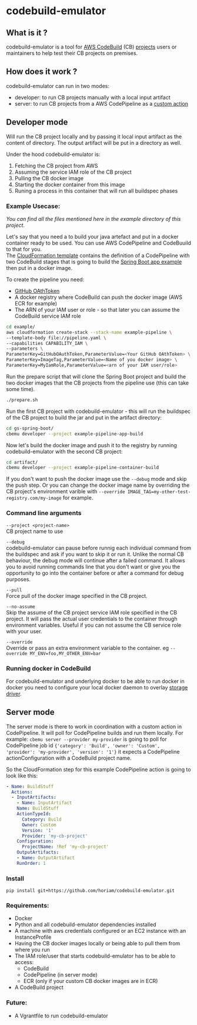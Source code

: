 # codebuild-emulator

## What is it ?
codebuild-emulator is a tool for [AWS CodeBuild](https://aws.amazon.com/codebuild/) (CB) [projects](http://docs.aws.amazon.com/codebuild/latest/userguide/build-projects-working.html) users or maintainers to help test their CB projects on premises.

## How does it work ?
codebuild-emulator can run in two modes:
* developer: to run CB projects manually with a local input artifact
* server: to run CB projects from a AWS CodePipeline as a [custom action](http://docs.aws.amazon.com/codepipeline/latest/userguide/actions-create-custom-action.html)

## Developer mode
Will run the CB project locally and by passing it local input artifact as the content of directory. The output artifact will be put in a directory as well. 

Under the hood codebuild-emulator is:
1. Fetching the CB project from AWS
2. Assuming the service IAM role of the CB project
3. Pulling the CB docker image 
4. Starting the docker container from this image 
5. Runing a process in this container that will run all buildspec phases

### Example Usecase: 
*You can find all the files mentioned here in the example directory of this project.*

Let's say that you need a to build your java artefact and put in a docker container ready to be used. You can use AWS CodePipeline and CodeBuuild to that for you.  
The [CloudFormation template](example/pipeline.yaml) contains the definition of a CodePipeline with two CodeBuild stages that is going to build the [Spring Boot app example](https://spring.io/guides/gs/spring-boot/) then put in a docker image.   

To create the pipeline you need:
 * [GitHub OAthToken](https://help.github.com/articles/git-automation-with-oauth-tokens/)  
 * A docker registry where CodeBuild can push the docker image (AWS ECR for example)
 * The ARN of your IAM user or role - so that later you can assume the CodeBuild service IAM role
```bash
cd example/
aws cloudformation create-stack --stack-name example-pipeline \
--template-body file://pipeline.yaml \
--capabilities CAPABILITY_IAM \
--parameters \
ParameterKey=GitHubOAuthToken,ParameterValue=<Your GitHub OAthToken> \
ParameterKey=ImageTag,ParameterValue=<Name of you docker image> \
ParameterKey=MyIamRole,ParameterValue=<arn of your IAM user/role>
```

Run the prepare script that will clone the Spring Boot project and build the two docker images that the CB projects from the pipeline use (this can take some time).
```bash
./prepare.sh
```
Run the first CB project with codebuild-emulator - this will run the buildspec of the CB project to build the jar and put in the artifact directory:
```bash
cd gs-spring-boot/
cbemu developer --project example-pipeline-app-build
```

Now let's build the docker image and push it to the registry by running codebuild-emulator with the second CB project:
```bash
cd artifact/
cbemu developer --project example-pipeline-container-build 
```  
If you don't want to push the docker image use the ``--debug`` mode and skip the push step. Or you can change the docker image name by overriding the CB project's environment varible with ``--override IMAGE_TAG=my-other-test-registry.com/my-image`` for example.  


### Command line arguments
```--project <project-name>```  
CB project name to use

```--debug```  
codebuild-emulator can pause before runnig each individual command from the buildspec and ask if you want to skip it or run it. Unlike the normal CB behaviour, the debug mode will continue after a failed command. 
It allows you to avoid running commands line that you don't want or give you the opportunity to go into the container before or after a command for debug purposes.

```--pull```  
Force pull of the docker image specified in the CB project.

```--no-assume```  
Skip the assume of the CB project service IAM role specified in the CB project. It will pass the actual user credentials to the container through environment variables. Useful if you can not assume the CB service role with your user. 

```--override```  
Override or pass an extra environment variable to the container. eg ``--override MY_ENV=foo,MY_OTHER_ENV=bar``

### Running docker in CodeBuild
For codebuild-emulator and underlying docker to be able to run docker in docker you need to configure your local docker daemon to overlay [storage driver](https://docs.docker.com/engine/userguide/storagedriver/overlayfs-driver/).

## Server mode
The server mode is there to work in coordination with a custom action in CodePipeline. It will poll for CodePipeline builds and run them locally.
For example:  ```cbemu server --provider my-provider```
is going to poll for CodePipeline job id ``{'category': 'Build', 'owner': 'Custom', 'provider': 'my-provider', 'version': '1'}`` it expects a CodePipeline actionConfiguration with a CodeBuild project name. 

So the CloudFormation step for this example CodePipeline action is going to look like this:
```yaml         
- Name: BuildStuff
  Actions:
  - InputArtifacts:
    - Name: InputArtifact
    Name: BuildStuff
    ActionTypeId:
      Category: Build
      Owner: Custom
      Version: '1'
      Provider: 'my-cb-project'
    Configuration:
      ProjectName: !Ref 'my-cb-project'
    OutputArtifacts:
    - Name: OutputArtifact
    RunOrder: 1
```
### Install
```pip install git+https://github.com/horiam/codebuild-emulator.git```
### Requirements:
- Docker 
- Python and all codebuild-emulator dependencies installed
- A machine with aws credentials configured or an EC2 instance with an InstanceProfile
- Having the CB docker images locally or being able to pull them from where you run
- The IAM role/user that starts codebuild-emulator has to be able to access:
  * CodeBuild
  * CodePipeline (in server mode)
  * ECR (only if your custom CB docker images are in ECR)
- A CodeBuild project

### Future:
- A Vgrantfile to run codebuild-emulator
